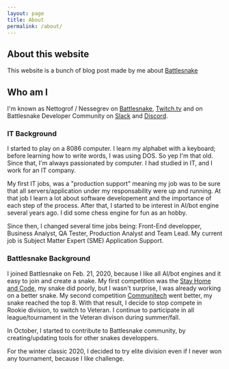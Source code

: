 ```yaml
---
layout: page
title: About
permalink: /about/
---
```


## About this website

This website is a bunch of blog post made by me about [Battlesnake](https://play.battlesnake.com)

## Who am I 

I'm known as Nettogrof / Nessegrev on [Battlesnake](https://play.battlesnake.com), [Twitch.tv](https://www.twitch.tv/nessegrev) and on Battlesnake Developer Community on [Slack](https://play.battlesnake.com/slack) and [Discord](https://play.battlesnake.com/discord).



### IT Background

I started to play on a 8086 computer. I learn my alphabet with a keyboard; before learning how to write words, I was using DOS. So yep I'm that old. 
Since that, I'm always passionated by computer. I had studied in IT, and I work for an IT company.

My first IT jobs, was a "production support" meaning my job was to be sure that all servers/application under my responsability were up and running. At that job I learn a lot about software developement and the importance of each step of the process.
After that, I started to be interest in AI/bot engine several years ago. I did some chess engine for fun as an hobby. 

Since then, I changed several time jobs being:  Front-End developper, Business Analyst, QA Tester, Production Analyst and Team Lead.
My current job is Subject Matter Expert (SME) Application Support.



### Battlesnake Background

I joined Battlesnake on Feb. 21, 2020, because I like all AI/bot engines and it easy to join and create a snake.
My first competition was the [Stay Home and Code](https://play.battlesnake.com/competitions/stay-home-and-code/), my snake did poorly, but I wasn't surprise, I was already working on a better snake.
My second competition [Communitech](https://play.battlesnake.com/competitions/communitech/) went better, my snake reached the top 8. With that result, I decide to stop compete in Rookie division, to switch to Veteran.
I continue to participate in all league/tournament in the Veteran divison during summer/fall.

In October, I started to contribute to Battlesnake community, by creating/updating tools for other snakes developpers.

For the winter classic 2020, I decided to try elite division even if I never won any tournament, because I like challenge. 


